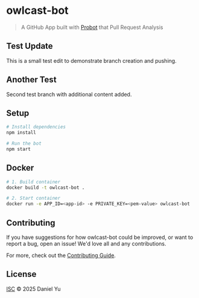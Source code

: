 # owlcast-bot

> A GitHub App built with [Probot](https://github.com/probot/probot) that Pull Request Analysis

## Test Update
This is a small test edit to demonstrate branch creation and pushing.

## Another Test
Second test branch with additional content added.

## Setup

```sh
# Install dependencies
npm install

# Run the bot
npm start
```

## Docker

```sh
# 1. Build container
docker build -t owlcast-bot .

# 2. Start container
docker run -e APP_ID=<app-id> -e PRIVATE_KEY=<pem-value> owlcast-bot
```

## Contributing

If you have suggestions for how owlcast-bot could be improved, or want to report a bug, open an issue! We'd love all and any contributions.

For more, check out the [Contributing Guide](CONTRIBUTING.md).

## License

[ISC](LICENSE) © 2025 Daniel Yu

